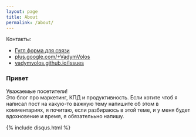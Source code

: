 ```yaml
---
layout: page
title: About
permalink: /about/
---
```

Контакты:
<ul>
<li>
<a href="https://goo.gl/forms/xTX2irW64HVVp4EQ2" target="_blank" rel="nofollow">Гугл форма для связи</a> <br>
</li><li>
<a href="https://plus.google.com/+VadymVolos" target="_blank" rel="nofollow">plus.google.com/+VadymVolos</a> <br>
</li><li>
<a href="https://github.com/VadymVolos/vadymvolos.github.io/issues" target="_blank" rel="nofollow">vadymvolos.github.io/issues</a>
</li>
</ul>

### Привет

Уважаемые посетители! 
<br>
Это блог про маркетинг, КПД и продуктивность.
Если хотите чтоб я написал пост на какую-то важную тему напишите об этом в комментариях, я почитаю, если разбираюсь в этой теме, и у меня будет вдохновение и время, я обязателььно напишу.

<!--
br>
Категории и Теги:

<a href="https://vadymvolos.github.io/blog/category/" target="_blank" rel="nofollow">vadymvolos.github.io/blog/category/</a> <br>
<a href="https://vadymvolos.github.io/blog/tag/" target="_blank" rel="nofollow">vadymvolos.github.io/blog/tag/</a>  
-->

{% include disqus.html %}
